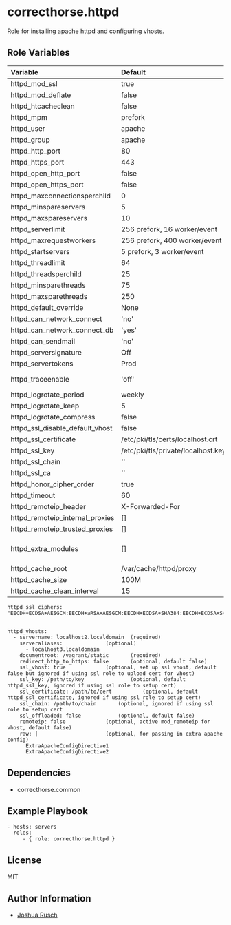 correcthorse.httpd
=========

Role for installing apache httpd and configuring vhosts.

Role Variables
--------------
| Variable						| Default				| Notes			|
| :---							| :---					| :---			|
| httpd_mod_ssl						| true					| 			|
| httpd_mod_deflate					| false					| enable global deflate rules |
| httpd_htcacheclean					| false					| 	 		|
| httpd_mpm						| prefork				|			|
| httpd_user						| apache				|			|
| httpd_group						| apache				|			|
| httpd_http_port					| 80					|			|
| httpd_https_port					| 443					|			|
| httpd_open_http_port					| false					|			|
| httpd_open_https_port					| false					|			|
| httpd_maxconnectionsperchild				| 0					|			|
| httpd_minspareservers					| 5					| prefork		|
| httpd_maxspareservers					| 10					| prefork		|
| httpd_serverlimit					| 256 prefork, 16 worker/event		| prefork, worker/event |
| httpd_maxrequestworkers				| 256 prefork, 400 worker/event		| prefork, worker/event |
| httpd_startservers					| 5 prefork, 3 worker/event		| prefork, worker/event |
| httpd_threadlimit					| 64	       				| worker/event		|
| httpd_threadsperchild					| 25					| worker/event		|
| httpd_minsparethreads					| 75					| worker/event		|
| httpd_maxsparethreads					| 250					| worker/event		|
| httpd_default_override				| None					| 			|
| httpd_can_network_connect				| 'no'					|			|
| httpd_can_network_connect_db				| 'yes'					|			|
| httpd_can_sendmail          				| 'no'					|			|
| httpd_serversignature				| Off					  | On, Off, Email |
| httpd_servertokens					| Prod					| Major,Minor,Min,Prod,OS,Full |
| httpd_traceenable					| 'off'					| 'off','on','extended' - turn on for RFC 2616 compliancy |
| httpd_logrotate_period				| weekly				| daily, weekly, monthly |
| httpd_logrotate_keep					| 5					| number of rotations to keep |
| httpd_logrotate_compress				| false					| compress logs if true	 |
| httpd_ssl_disable_default_vhost			| false					| disable default ssl vhost |
| httpd_ssl_certificate					| /etc/pki/tls/certs/localhost.crt	|			|
| httpd_ssl_key						| /etc/pki/tls/private/localhost.key	|			|
| httpd_ssl_chain					| '' 					|			|
| httpd_ssl_ca						| ''					|			|
| httpd_honor_cipher_order				| true					|			|
| httpd_timeout						| 60					|			|
| httpd_remoteip_header					| X-Forwarded-For			|			|
| httpd_remoteip_internal_proxies			| []					|			|
| httpd_remoteip_trusted_proxies			| []					|			|
| httpd_extra_modules					| []					| for extra mod_foo packages that don't warrant their own role |
| httpd_cache_root					| /var/cache/httpd/proxy		|     	    	    	|
| httpd_cache_size					| 100M					|			|
| httpd_cache_clean_interval				| 15					| in minutes		|

    httpd_ssl_ciphers: "EECDH+ECDSA+AESGCM:EECDH+aRSA+AESGCM:EECDH+ECDSA+SHA384:EECDH+ECDSA+SHA256:EECDH+aRSA+SHA384:EECDH+aRSA+SHA256:EECDH+AESGCM:EECDH:EDH+AESGCM:EDH+aRSA:HIGH:!MEDIUM:!LOW:!aNULL:!eNULL:!LOW:!RC4:!MD5:!EXP:!PSK:!SRP:!DSS:!3DES"


    httpd_vhosts:
      - servername: localhost2.localdomain	(required)
        serveraliases:				(optional)
          - localhost3.localdomain
        documentroot: /vagrant/static		(required)
        redirect_http_to_https: false		(optional, default false)
        ssl_vhost: true				(optional, set up ssl vhost, default false but ignored if using ssl role to upload cert for vhost)
        ssl_key: /path/to/key		        (optional, default httpd_ssl_key, ignored if using ssl role to setup cert)
        ssl_certificate: /path/to/cert          (optional, default httpd_ssl_certificate, ignored if using ssl role to setup cert)
        ssl_chain: /path/to/chain		(optional, ignored if using ssl role to setup cert
        ssl_offloaded: false			(optional, default false)
        remoteip: false				(optional, active mod_remoteip for vhost, default false)
        raw: |	       				(optional, for passing in extra apache config)
          ExtraApacheConfigDirective1
          ExtraApacheConfigDirective2

Dependencies
------------

* correcthorse.common

Example Playbook
----------------

    - hosts: servers
      roles:
         - { role: correcthorse.httpd }

License
-------

MIT

Author Information
------------------

* [Joshua Rusch](https://correct.horse/)
